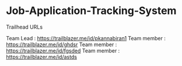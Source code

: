 # Job-Application-Tracking-System

Trailhead URLs

Team Lead : https://trailblazer.me/id/pkannabiran1
Team member : https://trailblazer.me/id/ghdsr
Team member : https://trailblazer.me/id/fgsded
Team member : https://trailblazer.me/id/astds
